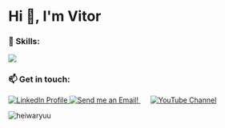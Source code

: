 <h1 align="left">Hi 👋, I'm Vitor</h1>
<p align="left"> <a href="https://github.com/ryo-ma/github-profile-trophy"></a> </p>

<h3 align="left">🌱 Skills:</h3>
<p align="left">
  <a href="https://skillicons.dev">
    <img src="https://skillicons.dev/icons?i=git,kubernetes,docker,mysql,postgres,aws,vim,neovim,python,c" />
  </a>

<h3 align="left">📫 Get in touch:</h3>
<a href="https://www.linkedin.com/in/vitorclima/" target="_blank">
  <img src="https://i.imgur.com/9VNpYRm.png" alt="LinkedIn Profile" />
</a>
<a href="mailto:vitor.carvalho.ufu@gmail.com" target="_blank">
  <img src="https://i.imgur.com/CWmOpKH.png" alt="Send me an Email!" />
</a>
<a href="https://www.youtube.com/@horseyddtank424" target="_blank" style="padding-left: 20px;">
  <img src="https://i.imgur.com/lSxaQo9.png" alt="YouTube Channel" />
</a>

<p>
</p>

<p>
  <img align="left" src="https://github-readme-stats.vercel.app/api/top-langs?username=heiwaryuu&show_icons=true&locale=en&layout=compact" alt="heiwaryuu" />
</p>
